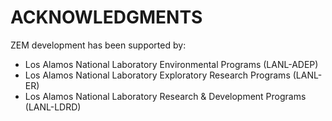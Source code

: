 ACKNOWLEDGMENTS
==============

ZEM development has been supported by:

* Los Alamos National Laboratory Environmental Programs (LANL-ADEP)
* Los Alamos National Laboratory Exploratory Research Programs (LANL-ER)
* Los Alamos National Laboratory Research & Development Programs (LANL-LDRD)